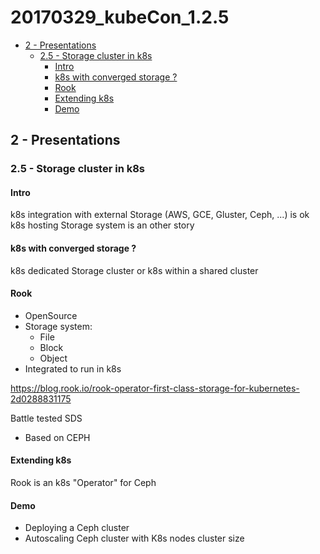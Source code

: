 # 20170329_kubeCon_1.2.5

<!-- MarkdownTOC -->

- [2 - Presentations](#2---presentations)
  - [2.5 - Storage cluster in k8s](#25---storage-cluster-in-k8s)
    - [Intro](#intro)
    - [k8s with converged storage ?](#k8s-with-converged-storage-)
    - [Rook](#rook)
    - [Extending k8s](#extending-k8s)
    - [Demo](#demo)

<!-- /MarkdownTOC -->




## 2 - Presentations

### 2.5 - Storage cluster in k8s

#### Intro

k8s integration with external Storage (AWS, GCE, Gluster, Ceph, ...) is ok
k8s hosting Storage system is an other story


#### k8s with converged storage ?

k8s dedicated Storage cluster
or
k8s within a shared cluster


#### Rook

* OpenSource
* Storage system:
  + File
  + Block
  + Object
* Integrated to run in k8s

https://blog.rook.io/rook-operator-first-class-storage-for-kubernetes-2d0288831175


Battle tested SDS
* Based on CEPH


#### Extending k8s

Rook is an k8s "Operator" for Ceph


#### Demo

* Deploying a Ceph cluster
* Autoscaling Ceph cluster with K8s nodes cluster size

